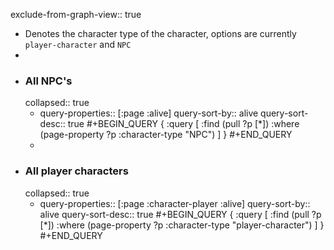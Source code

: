 exclude-from-graph-view:: true

- Denotes the character type of the character, options are currently `player-character` and `NPC`
-
- ### All NPC's
  collapsed:: true
	- query-properties:: [:page :alive]
	  query-sort-by:: alive
	  query-sort-desc:: true
	  #+BEGIN_QUERY
	  {
	   :query [
	           :find (pull ?p [*]) 
	           :where 
	           (page-property ?p :character-type "NPC")
	           ]
	  }
	  #+END_QUERY
	-
- ### All player characters
  collapsed:: true
	- query-properties:: [:page :character-player :alive]
	  query-sort-by:: alive
	  query-sort-desc:: true
	  #+BEGIN_QUERY
	  {
	   :query [
	           :find (pull ?p [*]) 
	           :where 
	           (page-property ?p :character-type "player-character")
	           ]
	  }
	  #+END_QUERY